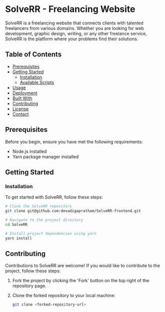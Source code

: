 # SolveRR - Freelancing Website

SolveRR is a freelancing website that connects clients with talented freelancers from various domains. Whether you are looking for web development, graphic design, writing, or any other freelance service, SolveRR is the platform where your problems find their solutions.

## Table of Contents

- [Prerequisites](#prerequisites)
- [Getting Started](#getting-started)
  - [Installation](#installation)
  - [Available Scripts](#available-scripts)
- [Usage](#usage)
- [Deployment](#deployment)
- [Built With](#built-with)
- [Contributing](#contributing)
- [License](#license)
- [Contact](#contact)

## Prerequisites

Before you begin, ensure you have met the following requirements:

- Node.js installed
- Yarn package manager installed

## Getting Started

### Installation

To get started with SolveRR, follow these steps:

```bash
# Clone the SolveRR repository
git clone git@github.com:devadigapratham/SolveRR-frontend.git

# Navigate to the project directory
cd SolveRR

# Install project dependencies using yarn
yarn install
```

## Contributing

Contributions to SolveRR are welcome! If you would like to contribute to the project, follow these steps:

1. Fork the project by clicking the 'Fork' button on the top right of the repository page.
2. Clone the forked repository to your local machine:

   ```bash
   git clone <forked-repository-url>
```
